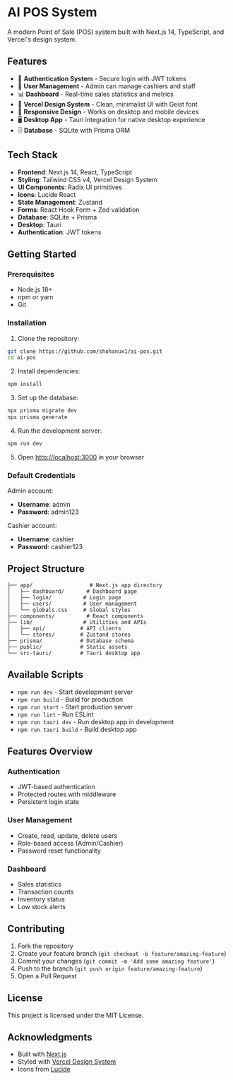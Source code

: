 # AI POS System

A modern Point of Sale (POS) system built with Next.js 14, TypeScript, and Vercel's design system.

## Features

- 🔐 **Authentication System** - Secure login with JWT tokens
- 👥 **User Management** - Admin can manage cashiers and staff
- 📊 **Dashboard** - Real-time sales statistics and metrics
- 🎨 **Vercel Design System** - Clean, minimalist UI with Geist font
- 📱 **Responsive Design** - Works on desktop and mobile devices
- 🖥️ **Desktop App** - Tauri integration for native desktop experience
- 🗄️ **Database** - SQLite with Prisma ORM

## Tech Stack

- **Frontend**: Next.js 14, React, TypeScript
- **Styling**: Tailwind CSS v4, Vercel Design System
- **UI Components**: Radix UI primitives
- **Icons**: Lucide React
- **State Management**: Zustand
- **Forms**: React Hook Form + Zod validation
- **Database**: SQLite + Prisma
- **Desktop**: Tauri
- **Authentication**: JWT tokens

## Getting Started

### Prerequisites

- Node.js 18+ 
- npm or yarn
- Git

### Installation

1. Clone the repository:
```bash
git clone https://github.com/shohanux1/ai-pos.git
cd ai-pos
```

2. Install dependencies:
```bash
npm install
```

3. Set up the database:
```bash
npx prisma migrate dev
npx prisma generate
```

4. Run the development server:
```bash
npm run dev
```

5. Open [http://localhost:3000](http://localhost:3000) in your browser

### Default Credentials

Admin account:
- **Username**: admin
- **Password**: admin123

Cashier account:
- **Username**: cashier
- **Password**: cashier123

## Project Structure

```
├── app/                  # Next.js app directory
│   ├── dashboard/       # Dashboard page
│   ├── login/          # Login page
│   ├── users/          # User management
│   └── globals.css     # Global styles
├── components/          # React components
├── lib/                # Utilities and APIs
│   ├── api/           # API clients
│   └── stores/        # Zustand stores
├── prisma/            # Database schema
├── public/            # Static assets
└── src-tauri/         # Tauri desktop app
```

## Available Scripts

- `npm run dev` - Start development server
- `npm run build` - Build for production
- `npm run start` - Start production server
- `npm run lint` - Run ESLint
- `npm run tauri dev` - Run desktop app in development
- `npm run tauri build` - Build desktop app

## Features Overview

### Authentication
- JWT-based authentication
- Protected routes with middleware
- Persistent login state

### User Management
- Create, read, update, delete users
- Role-based access (Admin/Cashier)
- Password reset functionality

### Dashboard
- Sales statistics
- Transaction counts
- Inventory status
- Low stock alerts

## Contributing

1. Fork the repository
2. Create your feature branch (`git checkout -b feature/amazing-feature`)
3. Commit your changes (`git commit -m 'Add some amazing feature'`)
4. Push to the branch (`git push origin feature/amazing-feature`)
5. Open a Pull Request

## License

This project is licensed under the MIT License.

## Acknowledgments

- Built with [Next.js](https://nextjs.org/)
- Styled with [Vercel Design System](https://vercel.com/design)
- Icons from [Lucide](https://lucide.dev/)
